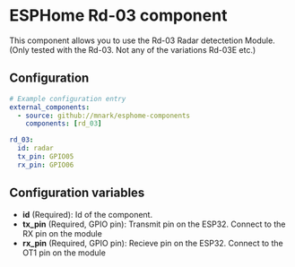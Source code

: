 # ESPHome Rd-03 component

This component allows you to use the Rd-03 Radar detectetion Module. (Only tested with the Rd-03. Not any of the variations Rd-03E etc.)

## Configuration

```yaml
# Example configuration entry
external_components:
  - source: github://mnark/esphome-components
    components: [rd_03]

rd_03:
  id: radar
  tx_pin: GPIO05
  rx_pin: GPIO06
```

## Configuration variables

* **id** (Required): Id of the component.
* **tx_pin** (Required, GPIO pin): Transmit pin on the ESP32. Connect to the RX pin on the module
* **rx_pin** (Required, GPIO pin): Recieve pin on the ESP32. Connect to the OT1 pin on the module
